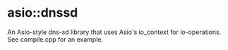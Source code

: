 # asio::dnssd

An Asio-style dns-sd library that uses Asio's io_context for io-operations. See compile.cpp for an example.
